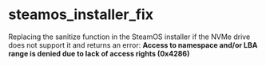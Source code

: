 # steamos_installer_fix
Replacing the sanitize function in the SteamOS installer if the NVMe drive does not support it and returns an error:
**Access to namespace and/or LBA range is denied due to lack of access rights (0x4286)**
